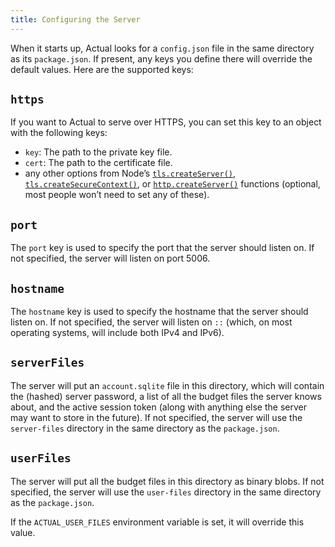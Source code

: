 ```yaml
---
title: Configuring the Server
---
```


When it starts up, Actual looks for a `config.json` file in the same directory as its `package.json`. If present, any keys you define there will override the default values. Here are the supported keys:

## `https`

If you want to Actual to serve over HTTPS, you can set this key to an object with the following keys:

- `key`: The path to the private key file.
- `cert`: The path to the certificate file.
- any other options from Node’s [`tls.createServer()`](https://nodejs.org/docs/latest-v16.x/api/tls.html#tlscreateserveroptions-secureconnectionlistener), [`tls.createSecureContext()`](https://nodejs.org/docs/latest-v16.x/api/tls.html#tlscreatesecurecontextoptions), or [`http.createServer()`](https://nodejs.org/docs/latest-v16.x/api/http.html#httpcreateserveroptions-requestlistener) functions (optional, most people won’t need to set any of these).

<!-- ## `mode`

The `mode` key is not currently used by anything, as far as I can tell. It’s exposed on the `/mode` route, but that route does not appear to be called by the frontend. -->

## `port`

The `port` key is used to specify the port that the server should listen on. If not specified, the server will listen on port 5006.

## `hostname`

The `hostname` key is used to specify the hostname that the server should listen on. If not specified, the server will listen on `::` (which, on most operating systems, will include both IPv4 and IPv6).

## `serverFiles`

The server will put an `account.sqlite` file in this directory, which will contain the (hashed) server password, a list of all the budget files the server knows about, and the active session token (along with anything else the server may want to store in the future). If not specified, the server will use the `server-files` directory in the same directory as the `package.json`.

## `userFiles`

The server will put all the budget files in this directory as binary blobs. If not specified, the server will use the `user-files` directory in the same directory as the `package.json`.

If the `ACTUAL_USER_FILES` environment variable is set, it will override this value.
